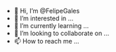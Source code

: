 - 👋 Hi, I’m @FelipeGales
- 👀 I’m interested in ...
- 🌱 I’m currently learning ...
- 💞️ I’m looking to collaborate on ...
- 📫 How to reach me ...

<!---
FelipeGales/FelipeGales is a ✨ special ✨ repository because its `README.md` (this file) appears on your GitHub profile.
You can click the Preview link to take a look at your changes.
--->
